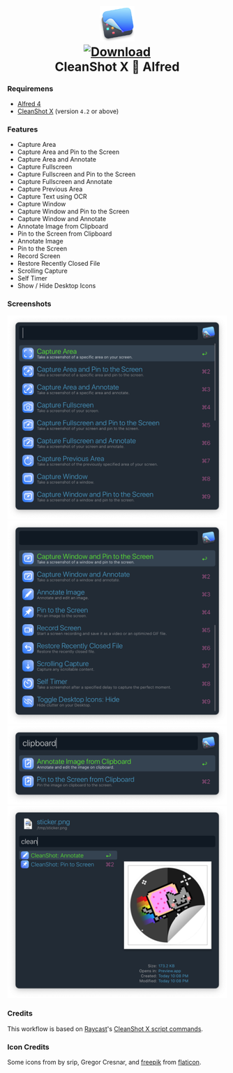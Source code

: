 <h1 align="center">
  
<a href="https://github.com/mr-pennyworth/alfred-cleanshot/releases/latest/">
  <img src="icon.png" width="16%"><br/>
  <img alt="Download"
       src="https://img.shields.io/github/downloads/mr-pennyworth/alfred-cleanshot/total?color=purple&label=Download"><br/>
</a>
  CleanShot X 🤝 Alfred
</h1>

### Requiremens
- [Alfred 4](https://alfredapp.com/)
- [CleanShot X](https://cleanshot.com/) (version `4.2` or above)

### Features
- Capture Area
- Capture Area and Pin to the Screen
- Capture Area and Annotate
- Capture Fullscreen
- Capture Fullscreen and Pin to the Screen
- Capture Fullscreen and Annotate
- Capture Previous Area
- Capture Text using OCR
- Capture Window
- Capture Window and Pin to the Screen
- Capture Window and Annotate
- Annotate Image from Clipboard
- Pin to the Screen from Clipboard
- Annotate Image
- Pin to the Screen
- Record Screen
- Restore Recently Closed File
- Scrolling Capture
- Self Timer
- Show / Hide Desktop Icons

### Screenshots
![all actions part 1](screenshots/actions-list-1.png)
![all actions part 2](screenshots/actions-list-2.png)
![clipboard actions](screenshots/clipboard-actions-list.png)
![file actions](screenshots/file-actions.png)

### Credits
This workflow is based on [Raycast][1]'s [CleanShot X script commands][2].

### Icon Credits
Some icons from by srip, Gregor Cresnar, and [freepik][3] from [flaticon][4].

[1]: https://raycast.com
[2]: https://github.com/raycast/script-commands/tree/master/commands/apps/cleanshot
[3]: https://www.freepik.com
[4]: https://www.flaticon.com
